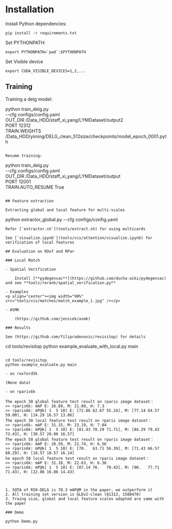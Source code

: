 # Installation

Install Python dependencies:

```
pip install -r requirements.txt
```

Set PYTHONPATH:

```
export PYTHONPATH=`pwd`:$PYTHONPATH
```

Set Visible device

```
export CUDA_VISIBLE_DEVICES=1,2,...
```

## Training

Training a delg model:

python train_delg.py \
    --cfg configs/config.yaml \
    OUT_DIR /Data_HDD/staff_xi_yang/LYMDataset/output2 \
    PORT 12312 \
    TRAIN.WEIGHTS /Data_HDD/yiming/DELG_clean_512size/checkpoints/model_epoch_0001.pyth
```

Resume training: 

```
python train_delg.py \
    --cfg configs/config.yaml \
    OUT_DIR /Data_HDD/staff_xi_yang/LYMDataset/output \
    PORT 12001 \
    TRAIN.AUTO_RESUME True
```

## Feature extraction

Extracting global and local feature for multi-scales
```
python extractor_global.py --cfg configs/config.yaml
```
Refer [`extractor.sh`](tools/extract.sh) for using multicards

See [`visualize.ipynb`](tools/vis/attention/visualize.ipynb) for verification of local features

## Evaluation on ROxf and RPar

### Local Match

- Spatial Verification

    Install [**pydegensac**](https://github.com/ducha-aiki/pydegensac) and see **tools/rerank/spatial_verification.py**

- Examples
<p align="center"><img width="90%" src="tools/vis/matches/match_example_1.jpg" /></p>

- ASMK
    
    (https://github.com/jenicek/asmk)

### Results 

See (https://github.com/filipradenovic/revisitop) for details

```
cd tools/revisitop
python example_evaluate_with_local.py main
```

cd tools/revisitop
python example_evaluate.py main

- on roxford5k

(None data)

- on rparis6k

The epoch 30 global feature test result on rparis image dataset：
>> rparis6k: mAP E: 26.89, M: 21.89, H: 7.3
>> rparis6k: mP@k[ 1  5 10] E: [72.86 62.67 55.24], M: [77.14 64.57 59.00], H: [24.29 16.57 13.86]
The epoch 30 local feature test result on rparis image dataset：
>> rparis6k: mAP E: 31.15, M: 23.19, H: 7.04
>> rparis6k: mP@k[ 1  5 10] E: [81.43 78.29 71.71], M: [84.29 79.43 73.43], H: [38.57 20.86 16.57]
The epoch 50 global feature test result on rparis image dataset：
>> rparis6k: mAP E: 28.59, M: 21.74, H: 6.56
>> rparis6k: mP@k[ 1  5 10] E: [70.   63.71 56.39], M: [71.43 66.57 60.29], H: [18.57 18.57 16.14]
he epoch 50 local feature test result on rparis image dataset：
>> rparis6k: mAP E: 31.18, M: 22.63, H: 6.36
>> rparis6k: mP@k[ 1  5 10] E: [87.14 76.   70.43], M: [90.   77.71 71.43], H: [22.86 16.86 14.43]



1. SOTA of R50-DELG is 78.3 mAP@M in the paper, we outperform it
2. All training set version is GLDv2-clean (81313, 1580470)
3. Traing size, global and local feature scales adopted are same with the paper

### Demo

python Demo.py
